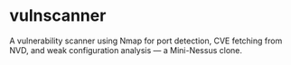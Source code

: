 # vulnscanner
 A vulnerability scanner using Nmap for port detection, CVE fetching from NVD, and weak configuration analysis — a Mini-Nessus clone.
